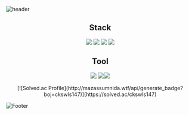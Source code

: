 ![header](https://capsule-render.vercel.app/api?type=slice&color=auto&height=200&section=header&text=Hello&desc=I'm%20Chanjin&fontSize=60&rotate=14&fontAlignY=25&fontAlign=75&descAlignY=43&descAlign=80&&animation=twinkling)


<h2 align = "center">Stack</h2>
<p align="center">
         <img src="https://img.shields.io/badge/Spring-6DB33F?style=flat&logo=Spring&logoColor=white">
         <img src="https://img.shields.io/badge/MySQL-4479A1?style=flat&logo=MySQL&logoColor=white"/>
         <img src="https://img.shields.io/badge/Thymeleaf-005F0F?style=flat&logo=Thymeleaf&logoColor=white"/>
         <img src="https://img.shields.io/badge/Django-092E20?style=flat&logo=Django&logoColor=white"/>
</p>
<h2 align = "center">Tool</h2>
<p align="center">
         <img src="https://img.shields.io/badge/Eclipse IDE-2C2255?style=flat&logo=Eclipse IDE&logoColor=white"/>
         <img src="https://img.shields.io/badge/IntelliJ IDEA-000000?style=flat&logo=IntelliJ IDEA&logoColor=white"/><img src="https://img.shields.io/badge/PyCharm-      000000?style=flat&logo=PyCharm&logoColor=white"/>
</p>

<p align="center"
[![Top Langs](https://github-readme-stats.vercel.app/api/top-langs/?username=ckswls147)](https://github.com/ckswls147/github-readme-stats)<br/>
[![Solved.ac Profile](http://mazassumnida.wtf/api/generate_badge?boj=ckswls147)](https://solved.ac/ckswls147)
</p>

![Footer](https://capsule-render.vercel.app/api?type=waving&color=auto&height=200&section=footer)
